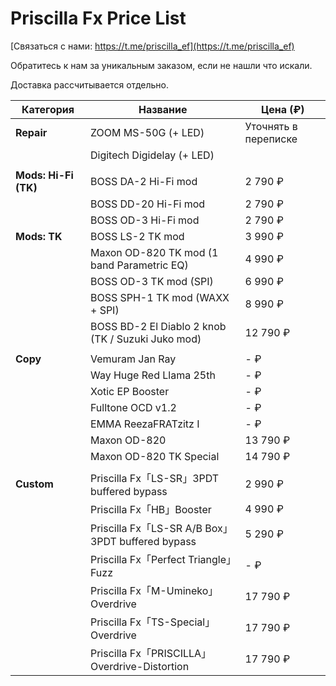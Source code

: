 # Priscilla Fx Price List

[Связаться с нами: https://t.me/priscilla_ef](https://t.me/priscilla_ef)

Обратитесь к нам за уникальным заказом, если не нашли что искали.

Доставка рассчитывается отдельно.

| Категория            | Название                                          | Цена (₽)             |
| -------------------- | ------------------------------------------------- | -------------------- |
| **Repair**           | ZOOM MS-50G (+ LED)                               | Уточнять в переписке |
|                      | Digitech Digidelay (+ LED)                        |                      |
|                      |                                                   |                      |
| **Mods: Hi-Fi (TK)** | BOSS DA-2 Hi-Fi mod                               | 2 790 ₽              |
|                      | BOSS DD-20 Hi-Fi mod                              | 2 790 ₽              |
|                      | BOSS OD-3 Hi-Fi mod                               | 2 790 ₽              |
| **Mods: TK**         | BOSS LS-2 TK mod                                  | 3 990 ₽              |
|                      | Maxon OD-820 TK mod (1 band Parametric EQ)        | 4 990 ₽              |
|                      | BOSS OD-3 TK mod (SPI)                            | 6 990 ₽              |
|                      | BOSS SPH-1 TK mod (WAXX + SPI)                    | 8 990 ₽              |
|                      | BOSS BD-2 El Diablo 2 knob (TK / Suzuki Juko mod) | 12 790 ₽             |
|                      |                                                   |                      |
| **Copy**             | Vemuram Jan Ray                                   | - ₽                  |
|                      | Way Huge Red Llama 25th                           | - ₽                  |
|                      | Xotic EP Booster                                  | - ₽                  |
|                      | Fulltone OCD v1.2                                 | - ₽                  |
|                      | EMMA ReezaFRATzitz I                              | - ₽                  |
|                      | Maxon OD-820                                      | 13 790 ₽             |
|                      | Maxon OD-820 TK Special                           | 14 790 ₽             |
|                      |                                                   |                      |
| **Custom**           | Priscilla Fx「LS-SR」3PDT buffered bypass         | 2 990 ₽              |
|                      | Priscilla Fx「HB」Booster                         | 4 990 ₽              |
|                      | Priscilla Fx「LS-SR A/B Box」3PDT buffered bypass | 5 290 ₽              |
|                      | Priscilla Fx「Perfect Triangle」Fuzz              | - ₽                  |
|                      | Priscilla Fx「M-Umineko」Overdrive                | 17 790 ₽             |
|                      | Priscilla Fx「TS-Special」Overdrive               | 17 790 ₽             |
|                      | Priscilla Fx「PRISCILLA」Overdrive-Distortion     | 17 790 ₽             |
